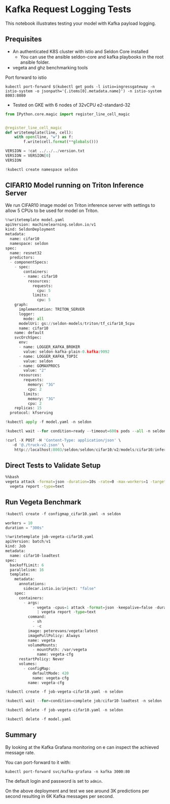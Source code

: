 # Kafka Request Logging Tests

This notebook illustrates testing your model with Kafka payload logging.

## Prequisites

 * An authenticated K8S cluster with istio and Seldon Core installed
   * You can use the ansible seldon-core and kafka playbooks in the root ansible folder.
 * vegeta and ghz benchmarking tools
 
 Port forward to istio
 
 ```
 kubectl port-forward $(kubectl get pods -l istio=ingressgateway -n istio-system -o jsonpath='{.items[0].metadata.name}') -n istio-system 8003:8080
 ```
 
  * Tested on GKE with 6 nodes of 32vCPU  e2-standard-32 



```python
from IPython.core.magic import register_line_cell_magic


@register_line_cell_magic
def writetemplate(line, cell):
    with open(line, "w") as f:
        f.write(cell.format(**globals()))
```


```python
VERSION = !cat ../../../version.txt
VERSION = VERSION[0]
VERSION
```


```python
!kubectl create namespace seldon
```

## CIFAR10 Model running on Triton Inference Server

We run CIFAR10 image model on Triton inference server with settings to allow 5 CPUs to be used for model on Triton.


```python
%%writetemplate model.yaml
apiVersion: machinelearning.seldon.io/v1
kind: SeldonDeployment
metadata:
  name: cifar10
  namespace: seldon
spec:
  name: resnet32
  predictors:
  - componentSpecs:
    - spec:
        containers:
        - name: cifar10
          resources:
            requests:
              cpu: 5
            limits:
              cpu: 5
    graph:
      implementation: TRITON_SERVER
      logger:
        mode: all
      modelUri: gs://seldon-models/triton/tf_cifar10_5cpu
      name: cifar10
    name: default
    svcOrchSpec:
      env:
      - name: LOGGER_KAFKA_BROKER
        value: seldon-kafka-plain-0.kafka:9092
      - name: LOGGER_KAFKA_TOPIC
        value: seldon
      - name: GOMAXPROCS
        value: "2"
      resources:
        requests:
          memory: "3G"
          cpu: 2
        limits:
          memory: "3G"
          cpu: 2
    replicas: 15
  protocol: kfserving
```


```python
!kubectl apply -f model.yaml -n seldon
```


```python
!kubectl wait --for condition=ready --timeout=600s pods --all -n seldon
```


```python
!curl -X POST -H 'Content-Type: application/json' \
   -d '@./truck-v2.json' \
    http://localhost:8003/seldon/seldon/cifar10/v2/models/cifar10/infer
```

## Direct Tests to Validate Setup



```bash
%%bash
vegeta attack -format=json -duration=10s -rate=0 -max-workers=1 -targets=vegeta_cifar10.json | 
  vegeta report -type=text
```

## Run Vegeta Benchmark



```python
!kubectl create -f configmap_cifar10.yaml -n seldon
```


```python
workers = 10
duration = "300s"
```


```python
%%writetemplate job-vegeta-cifar10.yaml
apiVersion: batch/v1
kind: Job
metadata:
  name: cifar10-loadtest
spec:
  backoffLimit: 6
  parallelism: 16
  template:
    metadata:
      annotations:
        sidecar.istio.io/inject: "false"
    spec:
      containers:
        - args:
            - vegeta -cpus=1 attack -format=json -keepalive=false -duration={duration} -rate=0 -max-workers={workers} -targets=/var/vegeta/cifar10.json
              | vegeta report -type=text
          command:
            - sh
            - -c
          image: peterevans/vegeta:latest
          imagePullPolicy: Always
          name: vegeta
          volumeMounts:
            - mountPath: /var/vegeta
              name: vegeta-cfg
      restartPolicy: Never
      volumes:
        - configMap:
            defaultMode: 420
            name: vegeta-cfg
          name: vegeta-cfg

```


```python
!kubectl create -f job-vegeta-cifar10.yaml -n seldon
```


```python
!kubectl wait --for=condition=complete job/cifar10-loadtest -n seldon
```


```python
!kubectl delete -f job-vegeta-cifar10.yaml -n seldon
```


```python
!kubectl delete -f model.yaml
```

## Summary

By looking at the Kafka Grafana monitoring on e can inspect the achieved message rate.

You can port-forward to it with:

```
kubectl port-forward svc/kafka-grafana -n kafka 3000:80
```

The default login and password is set to `admin`.

On the above deployment and test we see around 3K predictions per second resulting in 6K Kafka messages per second.


```python

```
